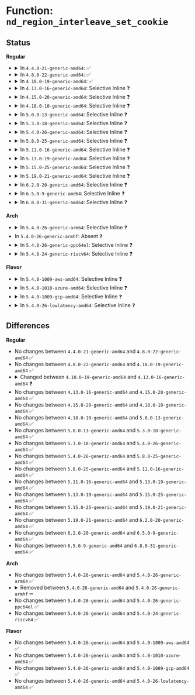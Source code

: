 # Function: <code>nd_region_interleave_set_cookie</code>

## Status
<b>Regular</b>
<ul>
<li>
<details>
<summary>In <code>4.4.0-21-generic-amd64</code>: ✅</summary>

```c
u64 nd_region_interleave_set_cookie(struct nd_region * nd_region)
```

```json
{
  "name": "nd_region_interleave_set_cookie",
  "collision_type": "Unique Global",
  "inline_type": "No",
  "funcs": [
    {
      "addr": 18446744071584721744,
      "name": "nd_region_interleave_set_cookie",
      "external": true,
      "loc": "drivers/nvdimm/region_devs.c:373",
      "file": "drivers/nvdimm/region_devs.c",
      "inline": "seen, unknown",
      "caller_inline": [],
      "caller_func": [
        "drivers/nvdimm/namespace_devs.c:nd_region_register_namespaces",
        "drivers/nvdimm/label.c:nd_pmem_namespace_label_update"
      ]
    }
  ],
  "symbols": [
    {
      "addr": 18446744071584721744,
      "name": "nd_region_interleave_set_cookie",
      "section": ".text",
      "bind": "STB_GLOBAL",
      "size": 30
    }
  ]
}
```
</details>
</li>
<li>
<details>
<summary>In <code>4.8.0-22-generic-amd64</code>: ✅</summary>

```c
u64 nd_region_interleave_set_cookie(struct nd_region * nd_region)
```

```json
{
  "name": "nd_region_interleave_set_cookie",
  "collision_type": "Unique Global",
  "inline_type": "No",
  "funcs": [
    {
      "addr": 18446744071585073968,
      "name": "nd_region_interleave_set_cookie",
      "external": true,
      "loc": "drivers/nvdimm/region_devs.c:485",
      "file": "drivers/nvdimm/region_devs.c",
      "inline": "seen, unknown",
      "caller_inline": [],
      "caller_func": [
        "drivers/nvdimm/namespace_devs.c:nd_region_register_namespaces",
        "drivers/nvdimm/label.c:nd_pmem_namespace_label_update"
      ]
    }
  ],
  "symbols": [
    {
      "addr": 18446744071585073968,
      "name": "nd_region_interleave_set_cookie",
      "section": ".text",
      "bind": "STB_GLOBAL",
      "size": 30
    }
  ]
}
```
</details>
</li>
<li>
<details>
<summary>In <code>4.10.0-19-generic-amd64</code>: ✅</summary>

```c
u64 nd_region_interleave_set_cookie(struct nd_region * nd_region)
```

```json
{
  "name": "nd_region_interleave_set_cookie",
  "collision_type": "Unique Global",
  "inline_type": "No",
  "funcs": [
    {
      "addr": 18446744071585258224,
      "name": "nd_region_interleave_set_cookie",
      "external": true,
      "loc": "drivers/nvdimm/region_devs.c:499",
      "file": "drivers/nvdimm/region_devs.c",
      "inline": "seen, unknown",
      "caller_inline": [],
      "caller_func": [
        "drivers/nvdimm/namespace_devs.c:create_namespace_pmem",
        "drivers/nvdimm/label.c:nd_pmem_namespace_label_update"
      ]
    }
  ],
  "symbols": [
    {
      "addr": 18446744071585258224,
      "name": "nd_region_interleave_set_cookie",
      "section": ".text",
      "bind": "STB_GLOBAL",
      "size": 30
    }
  ]
}
```
</details>
</li>
<li>
<details>
<summary>In <code>4.13.0-16-generic-amd64</code>: Selective Inline ❓</summary>

```c
u64 nd_region_interleave_set_cookie(struct nd_region * nd_region, struct nd_namespace_index * nsindex)
```

```json
{
  "name": "nd_region_interleave_set_cookie",
  "collision_type": "Unique Global",
  "inline_type": "Selective",
  "funcs": [
    {
      "addr": 18446744071585337983,
      "name": "nd_region_interleave_set_cookie",
      "external": true,
      "loc": "drivers/nvdimm/region_devs.c:599",
      "file": "drivers/nvdimm/region_devs.c",
      "inline": "not declared, inlined",
      "caller_inline": [
        "drivers/nvdimm/region_devs.c:set_cookie_show"
      ],
      "caller_func": [
        "drivers/nvdimm/namespace_devs.c:create_namespace_pmem",
        "drivers/nvdimm/label.c:nd_pmem_namespace_label_update"
      ]
    }
  ],
  "symbols": [
    {
      "addr": 18446744071585341296,
      "name": "nd_region_interleave_set_cookie",
      "section": ".text",
      "bind": "STB_GLOBAL",
      "size": 48
    }
  ]
}
```
</details>
</li>
<li>
<details>
<summary>In <code>4.15.0-20-generic-amd64</code>: Selective Inline ❓</summary>

```c
u64 nd_region_interleave_set_cookie(struct nd_region * nd_region, struct nd_namespace_index * nsindex)
```

```json
{
  "name": "nd_region_interleave_set_cookie",
  "collision_type": "Unique Global",
  "inline_type": "Selective",
  "funcs": [
    {
      "addr": 18446744071585766063,
      "name": "nd_region_interleave_set_cookie",
      "external": true,
      "loc": "drivers/nvdimm/region_devs.c:618",
      "file": "drivers/nvdimm/region_devs.c",
      "inline": "not declared, inlined",
      "caller_inline": [
        "drivers/nvdimm/region_devs.c:set_cookie_show"
      ],
      "caller_func": [
        "drivers/nvdimm/namespace_devs.c:scan_labels",
        "drivers/nvdimm/label.c:nd_pmem_namespace_label_update"
      ]
    }
  ],
  "symbols": [
    {
      "addr": 18446744071585769680,
      "name": "nd_region_interleave_set_cookie",
      "section": ".text",
      "bind": "STB_GLOBAL",
      "size": 48
    }
  ]
}
```
</details>
</li>
<li>
<details>
<summary>In <code>4.18.0-10-generic-amd64</code>: Selective Inline ❓</summary>

```c
u64 nd_region_interleave_set_cookie(struct nd_region * nd_region, struct nd_namespace_index * nsindex)
```

```json
{
  "name": "nd_region_interleave_set_cookie",
  "collision_type": "Unique Global",
  "inline_type": "Selective",
  "funcs": [
    {
      "addr": 18446744071586012494,
      "name": "nd_region_interleave_set_cookie",
      "external": true,
      "loc": "drivers/nvdimm/region_devs.c:657",
      "file": "drivers/nvdimm/region_devs.c",
      "inline": "not declared, inlined",
      "caller_inline": [
        "drivers/nvdimm/region_devs.c:set_cookie_show"
      ],
      "caller_func": [
        "drivers/nvdimm/namespace_devs.c:scan_labels",
        "drivers/nvdimm/label.c:__pmem_label_update"
      ]
    }
  ],
  "symbols": [
    {
      "addr": 18446744071586016400,
      "name": "nd_region_interleave_set_cookie",
      "section": ".text",
      "bind": "STB_GLOBAL",
      "size": 50
    }
  ]
}
```
</details>
</li>
<li>
<details>
<summary>In <code>5.0.0-13-generic-amd64</code>: Selective Inline ❓</summary>

```c
u64 nd_region_interleave_set_cookie(struct nd_region * nd_region, struct nd_namespace_index * nsindex)
```

```json
{
  "name": "nd_region_interleave_set_cookie",
  "collision_type": "Unique Global",
  "inline_type": "Selective",
  "funcs": [
    {
      "addr": 18446744071586151022,
      "name": "nd_region_interleave_set_cookie",
      "external": true,
      "loc": "drivers/nvdimm/region_devs.c:685",
      "file": "drivers/nvdimm/region_devs.c",
      "inline": "not declared, inlined",
      "caller_inline": [
        "drivers/nvdimm/region_devs.c:set_cookie_show"
      ],
      "caller_func": [
        "drivers/nvdimm/namespace_devs.c:scan_labels",
        "drivers/nvdimm/label.c:__pmem_label_update"
      ]
    }
  ],
  "symbols": [
    {
      "addr": 18446744071586155232,
      "name": "nd_region_interleave_set_cookie",
      "section": ".text",
      "bind": "STB_GLOBAL",
      "size": 50
    }
  ]
}
```
</details>
</li>
<li>
<details>
<summary>In <code>5.3.0-18-generic-amd64</code>: Selective Inline ❓</summary>

```c
u64 nd_region_interleave_set_cookie(struct nd_region * nd_region, struct nd_namespace_index * nsindex)
```

```json
{
  "name": "nd_region_interleave_set_cookie",
  "collision_type": "Unique Global",
  "inline_type": "Selective",
  "funcs": [
    {
      "addr": 18446744071586386295,
      "name": "nd_region_interleave_set_cookie",
      "external": true,
      "loc": "drivers/nvdimm/region_devs.c:683",
      "file": "drivers/nvdimm/region_devs.c",
      "inline": "not declared, inlined",
      "caller_inline": [
        "drivers/nvdimm/region_devs.c:set_cookie_show"
      ],
      "caller_func": [
        "drivers/nvdimm/namespace_devs.c:create_namespace_pmem",
        "drivers/nvdimm/label.c:__pmem_label_update"
      ]
    }
  ],
  "symbols": [
    {
      "addr": 18446744071586390480,
      "name": "nd_region_interleave_set_cookie",
      "section": ".text",
      "bind": "STB_GLOBAL",
      "size": 50
    }
  ]
}
```
</details>
</li>
<li>
<details>
<summary>In <code>5.4.0-26-generic-amd64</code>: Selective Inline ❓</summary>

```c
u64 nd_region_interleave_set_cookie(struct nd_region * nd_region, struct nd_namespace_index * nsindex)
```

```json
{
  "name": "nd_region_interleave_set_cookie",
  "collision_type": "Unique Global",
  "inline_type": "Selective",
  "funcs": [
    {
      "addr": 18446744071586534007,
      "name": "nd_region_interleave_set_cookie",
      "external": true,
      "loc": "drivers/nvdimm/region_devs.c:683",
      "file": "drivers/nvdimm/region_devs.c",
      "inline": "not declared, inlined",
      "caller_inline": [
        "drivers/nvdimm/region_devs.c:set_cookie_show"
      ],
      "caller_func": [
        "drivers/nvdimm/namespace_devs.c:create_namespace_pmem",
        "drivers/nvdimm/label.c:__pmem_label_update"
      ]
    }
  ],
  "symbols": [
    {
      "addr": 18446744071586538320,
      "name": "nd_region_interleave_set_cookie",
      "section": ".text",
      "bind": "STB_GLOBAL",
      "size": 50
    }
  ]
}
```
</details>
</li>
<li>
<details>
<summary>In <code>5.8.0-25-generic-amd64</code>: Selective Inline ❓</summary>

```c
u64 nd_region_interleave_set_cookie(struct nd_region * nd_region, struct nd_namespace_index * nsindex)
```

```json
{
  "name": "nd_region_interleave_set_cookie",
  "collision_type": "Unique Global",
  "inline_type": "Selective",
  "funcs": [
    {
      "addr": 18446744071587320660,
      "name": "nd_region_interleave_set_cookie",
      "external": true,
      "loc": "drivers/nvdimm/region_devs.c:857",
      "file": "drivers/nvdimm/region_devs.c",
      "inline": "not declared, inlined",
      "caller_inline": [
        "drivers/nvdimm/region_devs.c:set_cookie_show"
      ],
      "caller_func": [
        "drivers/nvdimm/namespace_devs.c:create_namespace_pmem",
        "drivers/nvdimm/label.c:__pmem_label_update"
      ]
    }
  ],
  "symbols": [
    {
      "addr": 18446744071587322160,
      "name": "nd_region_interleave_set_cookie",
      "section": ".text",
      "bind": "STB_GLOBAL",
      "size": 50
    }
  ]
}
```
</details>
</li>
<li>
<details>
<summary>In <code>5.11.0-16-generic-amd64</code>: Selective Inline ❓</summary>

```c
u64 nd_region_interleave_set_cookie(struct nd_region * nd_region, struct nd_namespace_index * nsindex)
```

```json
{
  "name": "nd_region_interleave_set_cookie",
  "collision_type": "Unique Global",
  "inline_type": "Selective",
  "funcs": [
    {
      "addr": 18446744071587382596,
      "name": "nd_region_interleave_set_cookie",
      "external": true,
      "loc": "drivers/nvdimm/region_devs.c:857",
      "file": "drivers/nvdimm/region_devs.c",
      "inline": "not declared, inlined",
      "caller_inline": [
        "drivers/nvdimm/region_devs.c:set_cookie_show"
      ],
      "caller_func": [
        "drivers/nvdimm/namespace_devs.c:create_namespace_pmem",
        "drivers/nvdimm/label.c:__pmem_label_update"
      ]
    }
  ],
  "symbols": [
    {
      "addr": 18446744071587384096,
      "name": "nd_region_interleave_set_cookie",
      "section": ".text",
      "bind": "STB_GLOBAL",
      "size": 50
    }
  ]
}
```
</details>
</li>
<li>
<details>
<summary>In <code>5.13.0-19-generic-amd64</code>: Selective Inline ❓</summary>

```c
u64 nd_region_interleave_set_cookie(struct nd_region * nd_region, struct nd_namespace_index * nsindex)
```

```json
{
  "name": "nd_region_interleave_set_cookie",
  "collision_type": "Unique Global",
  "inline_type": "Selective",
  "funcs": [
    {
      "addr": 18446744071587264372,
      "name": "nd_region_interleave_set_cookie",
      "external": true,
      "loc": "drivers/nvdimm/region_devs.c:864",
      "file": "drivers/nvdimm/region_devs.c",
      "inline": "not declared, inlined",
      "caller_inline": [
        "drivers/nvdimm/region_devs.c:set_cookie_show"
      ],
      "caller_func": [
        "drivers/nvdimm/namespace_devs.c:create_namespace_pmem",
        "drivers/nvdimm/label.c:__pmem_label_update"
      ]
    }
  ],
  "symbols": [
    {
      "addr": 18446744071587266224,
      "name": "nd_region_interleave_set_cookie",
      "section": ".text",
      "bind": "STB_GLOBAL",
      "size": 50
    }
  ]
}
```
</details>
</li>
<li>
<details>
<summary>In <code>5.15.0-25-generic-amd64</code>: Selective Inline ❓</summary>

```c
u64 nd_region_interleave_set_cookie(struct nd_region * nd_region, struct nd_namespace_index * nsindex)
```

```json
{
  "name": "nd_region_interleave_set_cookie",
  "collision_type": "Unique Global",
  "inline_type": "Selective",
  "funcs": [
    {
      "addr": 18446744071587828020,
      "name": "nd_region_interleave_set_cookie",
      "external": true,
      "loc": "drivers/nvdimm/region_devs.c:864",
      "file": "drivers/nvdimm/region_devs.c",
      "inline": "not declared, inlined",
      "caller_inline": [
        "drivers/nvdimm/region_devs.c:set_cookie_show"
      ],
      "caller_func": [
        "drivers/nvdimm/namespace_devs.c:create_namespace_pmem",
        "drivers/nvdimm/label.c:__pmem_label_update"
      ]
    }
  ],
  "symbols": [
    {
      "addr": 18446744071587833424,
      "name": "nd_region_interleave_set_cookie",
      "section": ".text",
      "bind": "STB_GLOBAL",
      "size": 50
    }
  ]
}
```
</details>
</li>
<li>
<details>
<summary>In <code>5.19.0-21-generic-amd64</code>: Selective Inline ❓</summary>

```c
u64 nd_region_interleave_set_cookie(struct nd_region * nd_region, struct nd_namespace_index * nsindex)
```

```json
{
  "name": "nd_region_interleave_set_cookie",
  "collision_type": "Unique Global",
  "inline_type": "Selective",
  "funcs": [
    {
      "addr": 18446744071589175951,
      "name": "nd_region_interleave_set_cookie",
      "external": true,
      "loc": "drivers/nvdimm/region_devs.c:807",
      "file": "drivers/nvdimm/region_devs.c",
      "inline": "not declared, inlined",
      "caller_inline": [
        "drivers/nvdimm/region_devs.c:set_cookie_show"
      ],
      "caller_func": [
        "drivers/nvdimm/namespace_devs.c:create_namespace_pmem",
        "drivers/nvdimm/label.c:__pmem_label_update"
      ]
    }
  ],
  "symbols": [
    {
      "addr": 18446744071589185584,
      "name": "nd_region_interleave_set_cookie",
      "section": ".text",
      "bind": "STB_GLOBAL",
      "size": 74
    }
  ]
}
```
</details>
</li>
<li>
<details>
<summary>In <code>6.2.0-20-generic-amd64</code>: Selective Inline ❓</summary>

```c
u64 nd_region_interleave_set_cookie(struct nd_region * nd_region, struct nd_namespace_index * nsindex)
```

```json
{
  "name": "nd_region_interleave_set_cookie",
  "collision_type": "Unique Global",
  "inline_type": "Selective",
  "funcs": [
    {
      "addr": 18446744071590729055,
      "name": "nd_region_interleave_set_cookie",
      "external": true,
      "loc": "drivers/nvdimm/region_devs.c:852",
      "file": "drivers/nvdimm/region_devs.c",
      "inline": "not declared, inlined",
      "caller_inline": [
        "drivers/nvdimm/region_devs.c:set_cookie_show"
      ],
      "caller_func": [
        "drivers/nvdimm/namespace_devs.c:create_namespace_pmem",
        "drivers/nvdimm/label.c:__pmem_label_update"
      ]
    }
  ],
  "symbols": [
    {
      "addr": 18446744071590739584,
      "name": "nd_region_interleave_set_cookie",
      "section": ".text",
      "bind": "STB_GLOBAL",
      "size": 74
    }
  ]
}
```
</details>
</li>
<li>
<details>
<summary>In <code>6.5.0-9-generic-amd64</code>: Selective Inline ❓</summary>

```c
u64 nd_region_interleave_set_cookie(struct nd_region * nd_region, struct nd_namespace_index * nsindex)
```

```json
{
  "name": "nd_region_interleave_set_cookie",
  "collision_type": "Unique Global",
  "inline_type": "Selective",
  "funcs": [
    {
      "addr": 18446744071591070383,
      "name": "nd_region_interleave_set_cookie",
      "external": true,
      "loc": "drivers/nvdimm/region_devs.c:852",
      "file": "drivers/nvdimm/region_devs.c",
      "inline": "not declared, inlined",
      "caller_inline": [
        "drivers/nvdimm/region_devs.c:set_cookie_show"
      ],
      "caller_func": [
        "drivers/nvdimm/namespace_devs.c:create_namespace_pmem",
        "drivers/nvdimm/label.c:__pmem_label_update"
      ]
    }
  ],
  "symbols": [
    {
      "addr": 18446744071591080944,
      "name": "nd_region_interleave_set_cookie",
      "section": ".text",
      "bind": "STB_GLOBAL",
      "size": 74
    }
  ]
}
```
</details>
</li>
<li>
<details>
<summary>In <code>6.8.0-31-generic-amd64</code>: Selective Inline ❓</summary>

```c
u64 nd_region_interleave_set_cookie(struct nd_region * nd_region, struct nd_namespace_index * nsindex)
```

```json
{
  "name": "nd_region_interleave_set_cookie",
  "collision_type": "Unique Global",
  "inline_type": "Selective",
  "funcs": [
    {
      "addr": 18446744071591414863,
      "name": "nd_region_interleave_set_cookie",
      "external": true,
      "loc": "drivers/nvdimm/region_devs.c:853",
      "file": "drivers/nvdimm/region_devs.c",
      "inline": "not declared, inlined",
      "caller_inline": [
        "drivers/nvdimm/region_devs.c:set_cookie_show"
      ],
      "caller_func": [
        "drivers/nvdimm/namespace_devs.c:create_namespace_pmem",
        "drivers/nvdimm/label.c:__pmem_label_update"
      ]
    }
  ],
  "symbols": [
    {
      "addr": 18446744071591425840,
      "name": "nd_region_interleave_set_cookie",
      "section": ".text",
      "bind": "STB_GLOBAL",
      "size": 74
    }
  ]
}
```
</details>
</li>
</ul>
<b>Arch</b>
<ul>
<li>
<details>
<summary>In <code>5.4.0-26-generic-arm64</code>: Selective Inline ❓</summary>

```c
u64 nd_region_interleave_set_cookie(struct nd_region * nd_region, struct nd_namespace_index * nsindex)
```

```json
{
  "name": "nd_region_interleave_set_cookie",
  "collision_type": "Unique Global",
  "inline_type": "Selective",
  "funcs": [
    {
      "addr": 18446603336499422104,
      "name": "nd_region_interleave_set_cookie",
      "external": true,
      "loc": "drivers/nvdimm/region_devs.c:683",
      "file": "drivers/nvdimm/region_devs.c",
      "inline": "not declared, inlined",
      "caller_inline": [
        "drivers/nvdimm/region_devs.c:set_cookie_show"
      ],
      "caller_func": [
        "drivers/nvdimm/namespace_devs.c:create_namespace_pmem",
        "drivers/nvdimm/label.c:__pmem_label_update"
      ]
    }
  ],
  "symbols": [
    {
      "addr": 18446603336499427208,
      "name": "nd_region_interleave_set_cookie",
      "section": ".text",
      "bind": "STB_GLOBAL",
      "size": 104
    }
  ]
}
```
</details>
</li>
<li>
In <code>5.4.0-26-generic-armhf</code>: Absent ❓
</li>
<li>
<details>
<summary>In <code>5.4.0-26-generic-ppc64el</code>: Selective Inline ❓</summary>

```c
u64 nd_region_interleave_set_cookie(struct nd_region * nd_region, struct nd_namespace_index * nsindex)
```

```json
{
  "name": "nd_region_interleave_set_cookie",
  "collision_type": "Unique Global",
  "inline_type": "Selective",
  "funcs": [
    {
      "addr": 13835058055292665616,
      "name": "nd_region_interleave_set_cookie",
      "external": true,
      "loc": "drivers/nvdimm/region_devs.c:683",
      "file": "drivers/nvdimm/region_devs.c",
      "inline": "not declared, inlined",
      "caller_inline": [
        "drivers/nvdimm/region_devs.c:set_cookie_show"
      ],
      "caller_func": [
        "drivers/nvdimm/namespace_devs.c:create_namespace_pmem",
        "drivers/nvdimm/label.c:__pmem_label_update"
      ]
    }
  ],
  "symbols": [
    {
      "addr": 13835058055292672112,
      "name": "nd_region_interleave_set_cookie",
      "section": ".text",
      "bind": "STB_GLOBAL",
      "size": 88
    }
  ]
}
```
</details>
</li>
<li>
<details>
<summary>In <code>5.4.0-24-generic-riscv64</code>: Selective Inline ❓</summary>

```c
u64 nd_region_interleave_set_cookie(struct nd_region * nd_region, struct nd_namespace_index * nsindex)
```

```json
{
  "name": "nd_region_interleave_set_cookie",
  "collision_type": "Unique Global",
  "inline_type": "Selective",
  "funcs": [
    {
      "addr": 18446743936276649766,
      "name": "nd_region_interleave_set_cookie",
      "external": true,
      "loc": "drivers/nvdimm/region_devs.c:683",
      "file": "drivers/nvdimm/region_devs.c",
      "inline": "not declared, inlined",
      "caller_inline": [
        "drivers/nvdimm/region_devs.c:set_cookie_show"
      ],
      "caller_func": [
        "drivers/nvdimm/namespace_devs.c:create_namespace_pmem",
        "drivers/nvdimm/label.c:__pmem_label_update"
      ]
    }
  ],
  "symbols": [
    {
      "addr": 18446743936276653878,
      "name": "nd_region_interleave_set_cookie",
      "section": ".text",
      "bind": "STB_GLOBAL",
      "size": 92
    }
  ]
}
```
</details>
</li>
</ul>
<b>Flavor</b>
<ul>
<li>
<details>
<summary>In <code>5.4.0-1009-aws-amd64</code>: Selective Inline ❓</summary>

```c
u64 nd_region_interleave_set_cookie(struct nd_region * nd_region, struct nd_namespace_index * nsindex)
```

```json
{
  "name": "nd_region_interleave_set_cookie",
  "collision_type": "Unique Global",
  "inline_type": "Selective",
  "funcs": [
    {
      "addr": 18446744071586224487,
      "name": "nd_region_interleave_set_cookie",
      "external": true,
      "loc": "drivers/nvdimm/region_devs.c:683",
      "file": "drivers/nvdimm/region_devs.c",
      "inline": "not declared, inlined",
      "caller_inline": [
        "drivers/nvdimm/region_devs.c:set_cookie_show"
      ],
      "caller_func": [
        "drivers/nvdimm/namespace_devs.c:create_namespace_pmem",
        "drivers/nvdimm/label.c:__pmem_label_update"
      ]
    }
  ],
  "symbols": [
    {
      "addr": 18446744071586228800,
      "name": "nd_region_interleave_set_cookie",
      "section": ".text",
      "bind": "STB_GLOBAL",
      "size": 50
    }
  ]
}
```
</details>
</li>
<li>
<details>
<summary>In <code>5.4.0-1010-azure-amd64</code>: Selective Inline ❓</summary>

```c
u64 nd_region_interleave_set_cookie(struct nd_region * nd_region, struct nd_namespace_index * nsindex)
```

```json
{
  "name": "nd_region_interleave_set_cookie",
  "collision_type": "Unique Global",
  "inline_type": "Selective",
  "funcs": [
    {
      "addr": 18446744071586042855,
      "name": "nd_region_interleave_set_cookie",
      "external": true,
      "loc": "drivers/nvdimm/region_devs.c:683",
      "file": "drivers/nvdimm/region_devs.c",
      "inline": "not declared, inlined",
      "caller_inline": [
        "drivers/nvdimm/region_devs.c:set_cookie_show"
      ],
      "caller_func": [
        "drivers/nvdimm/namespace_devs.c:create_namespace_pmem",
        "drivers/nvdimm/label.c:__pmem_label_update"
      ]
    }
  ],
  "symbols": [
    {
      "addr": 18446744071586047168,
      "name": "nd_region_interleave_set_cookie",
      "section": ".text",
      "bind": "STB_GLOBAL",
      "size": 50
    }
  ]
}
```
</details>
</li>
<li>
<details>
<summary>In <code>5.4.0-1009-gcp-amd64</code>: Selective Inline ❓</summary>

```c
u64 nd_region_interleave_set_cookie(struct nd_region * nd_region, struct nd_namespace_index * nsindex)
```

```json
{
  "name": "nd_region_interleave_set_cookie",
  "collision_type": "Unique Global",
  "inline_type": "Selective",
  "funcs": [
    {
      "addr": 18446744071586481975,
      "name": "nd_region_interleave_set_cookie",
      "external": true,
      "loc": "drivers/nvdimm/region_devs.c:683",
      "file": "drivers/nvdimm/region_devs.c",
      "inline": "not declared, inlined",
      "caller_inline": [
        "drivers/nvdimm/region_devs.c:set_cookie_show"
      ],
      "caller_func": [
        "drivers/nvdimm/namespace_devs.c:create_namespace_pmem",
        "drivers/nvdimm/label.c:__pmem_label_update"
      ]
    }
  ],
  "symbols": [
    {
      "addr": 18446744071586486288,
      "name": "nd_region_interleave_set_cookie",
      "section": ".text",
      "bind": "STB_GLOBAL",
      "size": 50
    }
  ]
}
```
</details>
</li>
<li>
<details>
<summary>In <code>5.4.0-26-lowlatency-amd64</code>: Selective Inline ❓</summary>

```c
u64 nd_region_interleave_set_cookie(struct nd_region * nd_region, struct nd_namespace_index * nsindex)
```

```json
{
  "name": "nd_region_interleave_set_cookie",
  "collision_type": "Unique Global",
  "inline_type": "Selective",
  "funcs": [
    {
      "addr": 18446744071586593719,
      "name": "nd_region_interleave_set_cookie",
      "external": true,
      "loc": "drivers/nvdimm/region_devs.c:683",
      "file": "drivers/nvdimm/region_devs.c",
      "inline": "not declared, inlined",
      "caller_inline": [
        "drivers/nvdimm/region_devs.c:set_cookie_show"
      ],
      "caller_func": [
        "drivers/nvdimm/namespace_devs.c:create_namespace_pmem",
        "drivers/nvdimm/label.c:__pmem_label_update"
      ]
    }
  ],
  "symbols": [
    {
      "addr": 18446744071586598032,
      "name": "nd_region_interleave_set_cookie",
      "section": ".text",
      "bind": "STB_GLOBAL",
      "size": 50
    }
  ]
}
```
</details>
</li>
</ul>

## Differences
<b>Regular</b>
<ul>
<li>
No changes between <code>4.4.0-21-generic-amd64</code> and <code>4.8.0-22-generic-amd64</code> ✅
</li>
<li>
No changes between <code>4.8.0-22-generic-amd64</code> and <code>4.10.0-19-generic-amd64</code> ✅
</li>
<li>
<details>
<summary>Changed between <code>4.10.0-19-generic-amd64</code> and <code>4.13.0-16-generic-amd64</code> ❓</summary>
<ul>
<li>
<b>Param added. </b>
<code>struct nd_namespace_index * nsindex</code>
</li>
</ul>
</details>
</li>
<li>
No changes between <code>4.13.0-16-generic-amd64</code> and <code>4.15.0-20-generic-amd64</code> ✅
</li>
<li>
No changes between <code>4.15.0-20-generic-amd64</code> and <code>4.18.0-10-generic-amd64</code> ✅
</li>
<li>
No changes between <code>4.18.0-10-generic-amd64</code> and <code>5.0.0-13-generic-amd64</code> ✅
</li>
<li>
No changes between <code>5.0.0-13-generic-amd64</code> and <code>5.3.0-18-generic-amd64</code> ✅
</li>
<li>
No changes between <code>5.3.0-18-generic-amd64</code> and <code>5.4.0-26-generic-amd64</code> ✅
</li>
<li>
No changes between <code>5.4.0-26-generic-amd64</code> and <code>5.8.0-25-generic-amd64</code> ✅
</li>
<li>
No changes between <code>5.8.0-25-generic-amd64</code> and <code>5.11.0-16-generic-amd64</code> ✅
</li>
<li>
No changes between <code>5.11.0-16-generic-amd64</code> and <code>5.13.0-19-generic-amd64</code> ✅
</li>
<li>
No changes between <code>5.13.0-19-generic-amd64</code> and <code>5.15.0-25-generic-amd64</code> ✅
</li>
<li>
No changes between <code>5.15.0-25-generic-amd64</code> and <code>5.19.0-21-generic-amd64</code> ✅
</li>
<li>
No changes between <code>5.19.0-21-generic-amd64</code> and <code>6.2.0-20-generic-amd64</code> ✅
</li>
<li>
No changes between <code>6.2.0-20-generic-amd64</code> and <code>6.5.0-9-generic-amd64</code> ✅
</li>
<li>
No changes between <code>6.5.0-9-generic-amd64</code> and <code>6.8.0-31-generic-amd64</code> ✅
</li>
</ul>
<b>Arch</b>
<ul>
<li>
No changes between <code>5.4.0-26-generic-amd64</code> and <code>5.4.0-26-generic-arm64</code> ✅
</li>
<li>
<details>
<summary>Removed between <code>5.4.0-26-generic-amd64</code> and <code>5.4.0-26-generic-armhf</code> ➖</summary>

```c
u64 nd_region_interleave_set_cookie(struct nd_region * nd_region, struct nd_namespace_index * nsindex)
```
</details>
</li>
<li>
No changes between <code>5.4.0-26-generic-amd64</code> and <code>5.4.0-26-generic-ppc64el</code> ✅
</li>
<li>
No changes between <code>5.4.0-26-generic-amd64</code> and <code>5.4.0-24-generic-riscv64</code> ✅
</li>
</ul>
<b>Flavor</b>
<ul>
<li>
No changes between <code>5.4.0-26-generic-amd64</code> and <code>5.4.0-1009-aws-amd64</code> ✅
</li>
<li>
No changes between <code>5.4.0-26-generic-amd64</code> and <code>5.4.0-1010-azure-amd64</code> ✅
</li>
<li>
No changes between <code>5.4.0-26-generic-amd64</code> and <code>5.4.0-1009-gcp-amd64</code> ✅
</li>
<li>
No changes between <code>5.4.0-26-generic-amd64</code> and <code>5.4.0-26-lowlatency-amd64</code> ✅
</li>
</ul>
